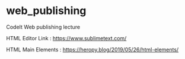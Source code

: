 # web_publishing
CodeIt Web publishing lecture

HTML Editor Link : https://www.sublimetext.com/

HTML Main Elements : https://heropy.blog/2019/05/26/html-elements/
